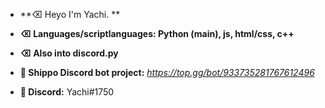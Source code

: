 - **⌫ Heyo I'm Yachi. **
- **⌫ Languages/scriptlanguages: Python (main), js, html/css, c++**
- **⌫ Also into discord.py**

- **🍁 Shippo Discord bot project:**
*https://top.gg/bot/933735281767612496*
- **🍁 Discord:** Yachi#1750


<!---
mx177013/mx177013 is a ✨ special ✨ repository because its `README.md` (this file) appears on your GitHub profile.
You can click the Preview link to take a look at your changes.
--->
